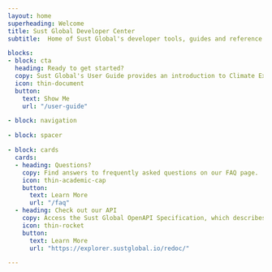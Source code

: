 ```yaml
---
layout: home
superheading: Welcome
title: Sust Global Developer Center
subtitle:  Home of Sust Global's developer tools, guides and reference documentation.

blocks:
- block: cta
  heading: Ready to get started?
  copy: Sust Global's User Guide provides an introduction to Climate Explorer and our datasets.
  icon: thin-document
  button:
    text: Show Me
    url: "/user-guide"

- block: navigation

- block: spacer 

- block: cards
  cards:
  - heading: Questions?
    copy: Find answers to frequently asked questions on our FAQ page.
    icon: thin-academic-cap
    button:
      text: Learn More
      url: "/faq"
  - heading: Check out our API
    copy: Access the Sust Global OpenAPI Specification, which describes every REST endpoint, parameter, request and response.
    icon: thin-rocket
    button:
      text: Learn More
      url: "https://explorer.sustglobal.io/redoc/"

---
```

